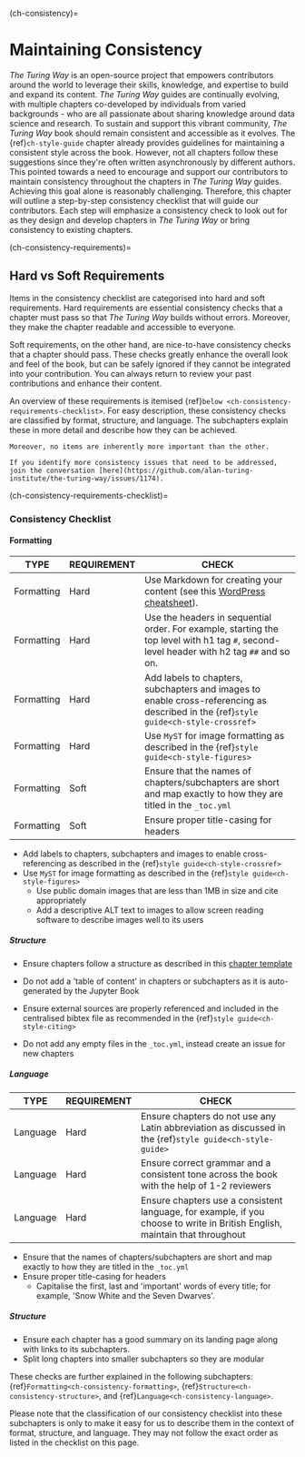 (ch-consistency)=
# Maintaining Consistency

_The Turing Way_ is an open-source project that empowers contributors around the world to leverage their skills, knowledge, and expertise to build and expand its content.
_The Turing Way_ guides are continually evolving, with multiple chapters co-developed by individuals from varied backgrounds - who are all passionate about sharing knowledge around data science and research.
To sustain and support this vibrant community, _The Turing Way_ book should remain consistent and accessible as it evolves. 
The {ref}`ch-style-guide` chapter already provides guidelines for maintaining a consistent style across the book. However, not all chapters follow these suggestions since they're often written asynchronously by different authors. 
This pointed towards a need to encourage and support our contributors to maintain consistency throughout the chapters in _The Turing Way_ guides. 
Achieving this goal alone is reasonably challenging. 
Therefore, this chapter will outline a step-by-step consistency checklist that will guide our contributors.
Each step will emphasize a consistency check to look out for as they design and develop chapters in _The Turing Way_ or bring consistency to existing chapters.

(ch-consistency-requirements)=
## Hard vs Soft Requirements

Items in the consistency checklist are categorised into hard and soft requirements. 
Hard requirements are essential consistency checks that a chapter must pass so that _The Turing Way_ builds without errors.
Moreover, they make the chapter readable and accessible to everyone.

Soft requirements, on the other hand, are nice-to-have consistency checks that a chapter should pass. 
These checks greatly enhance the overall look and feel of the book, but can be safely ignored if they cannot be integrated into your contribution.
You can always return to review your past contributions and enhance their content.

An overview of these requirements is itemised {ref}`below <ch-consistency-requirements-checklist>`. 
For easy description, these consistency checks are classified by format, structure, and language. The subchapters explain these in more detail and describe how they can be achieved. 

```{important} Please note that these requirements are not exhaustive or definitive, and neither are their classifications rigid.
Moreover, no items are inherently more important than the other.

If you identify more consistency issues that need to be addressed, join the conversation [here](https://github.com/alan-turing-institute/the-turing-way/issues/1174).

```

(ch-consistency-requirements-checklist)=
### Consistency Checklist

#### Formatting

TYPE | REQUIREMENT | CHECK  
---- | ----------- | ----- 
Formatting | Hard | Use Markdown for creating your content (see this [WordPress cheatsheet](https://wordpress.com/support/markdown-quick-reference/)).
Formatting | Hard | Use the headers in sequential order. For example, starting the top level with h1 tag `#`, second-level header with h2 tag `##` and so on.
Formatting | Hard | Add labels to chapters, subchapters and images to enable cross-referencing as described in the {ref}`style guide<ch-style-crossref>` 
Formatting | Hard | Use `MyST` for image formatting as described in the {ref}`style guide<ch-style-figures>` 
Formatting | Soft | Ensure that the names of chapters/subchapters are short and map exactly to how they are titled in the `_toc.yml` 
Formatting | Soft | Ensure proper title-casing for headers | Capitalise the first, last and 'important' words of every title; for example, 'Snow White and the Seven Dwarves'. 

- Add labels to chapters, subchapters and images to enable cross-referencing as described in the {ref}`style guide<ch-style-crossref>`
- Use `MyST` for image formatting as described in the {ref}`style guide<ch-style-figures>`
  - Use public domain images that are less than 1MB in size and cite appropriately
  - Add a descriptive ALT text to images to allow screen reading software to describe images well to its users

##### Structure

  - Ensure chapters follow a structure as described in this [chapter template](https://github.com/alan-turing-institute/the-turing-way/blob/master/templates/CHAPTER_TEMPLATE.md)
  
  - Do not add a 'table of content' in chapters or subchapters as it is auto-generated by the Jupyter Book
  - Ensure external sources are properly referenced and included in the centralised bibtex file as recommended in the {ref}`style guide<ch-style-citing>`
  - Do not add any empty files in the `_toc.yml`, instead create an issue for new chapters

##### Language

TYPE | REQUIREMENT | CHECK 
---- | ----------- | ----- 
Language | Hard | Ensure chapters do not use any Latin abbreviation as discussed in the {ref}`style guide<ch-style-guide>`
Language | Hard | Ensure correct grammar and a consistent tone across the book with the help of 1-2 reviewers
Language | Hard | Ensure chapters use a consistent language, for example, if you choose to write in British English, maintain that throughout



- Ensure that the names of chapters/subchapters are short and map exactly to how they are titled in the `_toc.yml`
- Ensure proper title-casing for headers
  - Capitalise the first, last and 'important' words of every title; for example, 'Snow White and the Seven Dwarves'.

##### Structure

  - Ensure each chapter has a good summary on its landing page along with links to its subchapters.
  - Split long chapters into smaller subchapters so they are modular
  

These checks are further explained in the following subchapters: {ref}`Formatting<ch-consistency-formatting>`, {ref}`Structure<ch-consistency-structure>`, and {ref}`Language<ch-consistency-language>`.

Please note that the classification of our consistency checklist into these subchapters is only to make it easy for us to describe them in the context of format, structure, and language.
They may not follow the exact order as listed in the checklist on this page.
